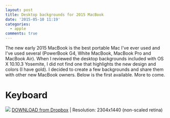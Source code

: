 ```yaml
---
layout: post
title: Desktop backgrounds for 2015 MacBook
date: '2015-05-10 11:19'
categories:
  - apple
comments: true
---
```


The new early 2015 MacBook is the best portable Mac I've ever used and I've used several (PowerBook G4, White MacBook, MacBook Pro and MacBook Air). When I reviewed the desktop backgrounds included with OS X 10.10.3 Yosemite, I did not find one that highlights the new design and colors (I have gold). I decided to create a few backgrounds and share them with other new MacBook owners. Below is the first available. More to come.

# Keyboard
![](http://stevencombs.github.io/images/posts/MacBookKeyboardDesktopPreview.png) [DOWNLOAD from Dropbox](https://www.dropbox.com/s/42009q431b3o2y4/MacBookKeyboardDesktop.png?dl=0) | Resolution: 2304x1440 (non-scaled retina)
